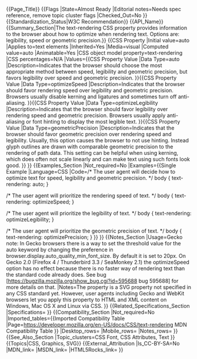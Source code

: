 {{Page_Title}}
{{Flags
|State=Almost Ready
|Editorial notes=Needs spec reference, remove topic cluster flags
|Checked_Out=No
}}
{{Standardization_Status|W3C Recommendation}}
{{API_Name}}
{{Summary_Section|The text-rendering CSS property provides information to the browser about how to optimize when rendering text. Options are: legibility, speed or geometric precision.}}
{{CSS Property
|Initial value=auto
|Applies to=text elements
|Inherited=Yes
|Media=visual
|Computed value=auto
|Animatable=Yes
|CSS object model property=text-rendering
|CSS percentages=N/A
|Values={{CSS Property Value
|Data Type=auto
|Description=Indicates that the browser should choose the most appropriate method between speed, legibility and geometric precision, but favors legibility over speed and geometric precision.
}}{{CSS Property Value
|Data Type=optimizeSpeed
|Description=Indicates that the browser should favor rendering speed over legibility and geometric precision. Browsers usually disable kerning and ligatures and sometimes turn off anti-aliasing.
}}{{CSS Property Value
|Data Type=optimizeLegibility
|Description=Indicates that the browser should favor legibility over rendering speed and geometric precision. Browsers usually apply anti-aliasing or font hinting to display the most legible text.
}}{{CSS Property Value
|Data Type=geometricPrecision
|Description=Indicates that the browser should favor geometric precision over rendering speed and legibility. Usually, this option causes the browser to not use hinting. Instead glyph outlines are drawn with comparable geometric precision to the rendering of path data.
This setting can be helpful when using kerning, which does often not scale linearly and can make text using such fonts look good.
}}
}}
{{Examples_Section
|Not_required=No
|Examples={{Single Example
|Language=CSS
|Code=/* The user agent will decide how to optimize text for speed, legibility and geometric precision. */
body {
	text-rendering: auto;
}

/* The user agent will prioritize the rendering speed of text. */
body {
	text-rendering: optimizeSpeed;
}

/* The user agent will prioritize the legibility of text. */
body {
	text-rendering: optimizeLegibility;
}

/* The user agent will prioritize the geometric precision of text. */
body {
	text-rendering: optimizePrecision;
}
}}
}}
{{Notes_Section
|Usage=Gecko note:
In Gecko browsers there is a way to set the threshold value for the auto keyword by changing the preference in browser.display.auto_quality_min_font_size. By default it is set to 20px.
On Gecko 2.0 (Firefox 4 / Thunderbird 3.3 / SeaMonkey 2.1) the optimizeSpeed option has no effect because there is no faster way of rendering text than the standard code already does. See bug [https://bugzilla.mozilla.org/show_bug.cgi?id=595688 bug 595688] for more details on that.
|Notes=The property is a SVG property not specified in any CSS standard yet. However, user agents including Gecko and WebKit browsers let you apply this property to HTML and XML content on Windows, Mac OS X and Linux via CSS.
}}
{{Related_Specifications_Section
|Specifications=
}}
{{Compatibility_Section
|Not_required=No
|Imported_tables={{Imported Compatibility Table
|Page=https://developer.mozilla.org/en-US/docs/CSS/text-rendering MDN Compatibility Table
}}
|Desktop_rows=
|Mobile_rows=
|Notes_rows=
}}
{{See_Also_Section
|Topic_clusters=CSS Font, CSS Attributes, Text
}}
{{Topics|CSS, Graphics, SVG}}
{{External_Attribution
|Is_CC-BY-SA=No
|MDN_link=
|MSDN_link=
|HTML5Rocks_link=
}}